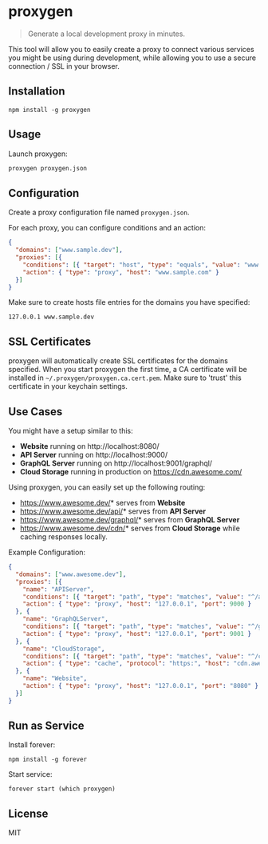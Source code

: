 # proxygen

> Generate a local development proxy in minutes.

This tool will allow you to easily create a proxy to connect various services you might be using during development, while allowing you to use a secure connection / SSL in your browser.

## Installation

```
npm install -g proxygen
```

## Usage

Launch proxygen:
```bash
proxygen proxygen.json
```

## Configuration

Create a proxy configuration file named `proxygen.json`.

For each proxy, you can configure conditions and an action:
```json
{
  "domains": ["www.sample.dev"],
  "proxies": [{
    "conditions": [{ "target": "host", "type": "equals", "value": "www.sample.dev", "then": "pass" }],
    "action": { "type": "proxy", "host": "www.sample.com" }
  }]
}
```

Make sure to create hosts file entries for the domains you have specified:
```
127.0.0.1 www.sample.dev
```

## SSL Certificates

proxygen will automatically create SSL certificates for the domains specified. When you start proxygen the first time, a CA certificate will be installed in `~/.proxygen/proxygen.ca.cert.pem`. Make sure to 'trust' this certificate in your keychain settings.

## Use Cases

You might have a setup similar to this:

* **Website** running on http://localhost:8080/
* **API Server** running on http://localhost:9000/
* **GraphQL Server** running on http://localhost:9001/graphql/
* **Cloud Storage** running in production on https://cdn.awesome.com/

Using proxygen, you can easily set up the following routing:

* https://www.awesome.dev/* serves from **Website**
* https://www.awesome.dev/api/* serves from **API Server**
* https://www.awesome.dev/graphql/* serves from **GraphQL Server**
* https://www.awesome.dev/cdn/* serves from **Cloud Storage** while caching responses locally.

Example Configuration:

```json
{
  "domains": ["www.awesome.dev"],
  "proxies": [{
    "name": "APIServer",
    "conditions": [{ "target": "path", "type": "matches", "value": "^/api/", "then": "pass" }],
    "action": { "type": "proxy", "host": "127.0.0.1", "port": 9000 }
  }, {
    "name": "GraphQLServer",
    "conditions": [{ "target": "path", "type": "matches", "value": "^/graphql/", "then": "pass" }],
    "action": { "type": "proxy", "host": "127.0.0.1", "port": 9001 }
  }, {
    "name": "CloudStorage",
    "conditions": [{ "target": "path", "type": "matches", "value": "^/cdn/", "then": "pass" }],
    "action": { "type": "cache", "protocol": "https:", "host": "cdn.awesome.com", "root": "/tmp/cdn" }
  }, {
    "name": "Website",
    "action": { "type": "proxy", "host": "127.0.0.1", "port": "8080" }
  }]
}
```

## Run as Service

Install forever:
```
npm install -g forever
```

Start service:
```
forever start (which proxygen)
```

## License

MIT
